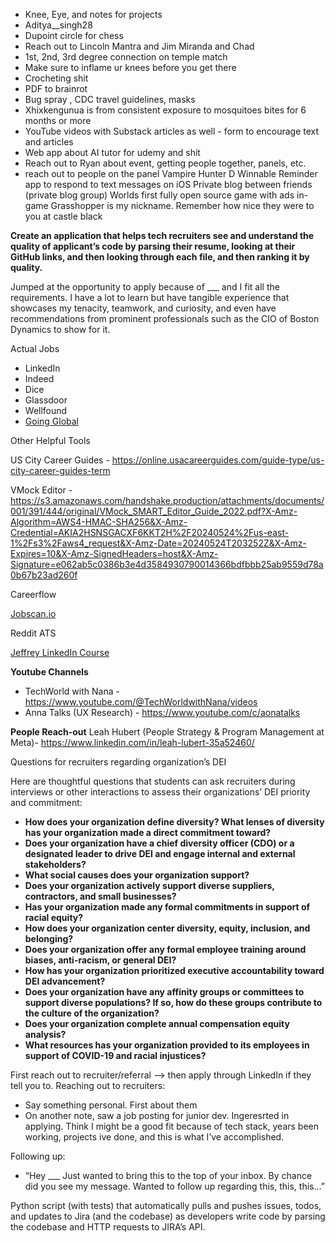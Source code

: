 - Knee, Eye, and notes for projects
- Aditya__singh28
- Dupoint circle for chess 
- Reach out to Lincoln Mantra and Jim Miranda and Chad 
- 1st, 2nd, 3rd degree connection on temple match 
- Make sure to inflame ur knees before you get there 
- Crocheting shit 
- PDF to brainrot
- Bug spray , CDC travel guidelines, masks 
- Xhixkengunua is from consistent exposure to mosquitoes bites for 6 months or more 
- YouTube videos with Substack articles as well - form to encourage text and articles 
- Web app about AI tutor for udemy and shit 
- Reach out to Ryan about event, getting people together, panels, etc. 
- reach out to people on the panel
Vampire Hunter D
Winnable
Reminder app to respond to text messages on iOS 
Private blog between friends (private blog group)
Worlds first fully open source game with ads in-game 
Grasshopper is my nickname. Remember how nice they were to you at castle black 

**Create an application that helps tech recruiters see and understand the quality of applicant’s code by parsing their resume, looking at their GitHub links, and then looking through each file, and then ranking it by quality.**

Jumped at the opportunity to apply because of ___ and I fit all the requirements. I have a lot to learn but have tangible experience that showcases my tenacity, teamwork, and curiosity, and even have recommendations from prominent professionals such as the CIO of Boston Dynamics to show for it. 

Actual Jobs
- LinkedIn
- Indeed
- Dice
- Glassdoor
- Wellfound
- [Going Global](https://online.goinglobal.com/)

Other Helpful Tools

US City Career Guides - https://online.usacareerguides.com/guide-type/us-city-career-guides-term 

VMock Editor - https://s3.amazonaws.com/handshake.production/attachments/documents/001/391/444/original/VMock_SMART_Editor_Guide_2022.pdf?X-Amz-Algorithm=AWS4-HMAC-SHA256&X-Amz-Credential=AKIA2HSNSGACXF6KKT2H%2F20240524%2Fus-east-1%2Fs3%2Faws4_request&X-Amz-Date=20240524T203252Z&X-Amz-Expires=10&X-Amz-SignedHeaders=host&X-Amz-Signature=e062ab5c0386b3e4d3584930790014366bdfbbb25ab9559d78a0b67b23ad260f 

Careerflow

[Jobscan.io](http://Jobscan.io)

Reddit ATS

[Jeffrey LinkedIn Course](https://courses.breakinto.tech/courses/take/linkedin/lessons/1339411-overview-the-5-steps-to-finding-a-job-on-linkedin)


**Youtube Channels**
- TechWorld with Nana - https://www.youtube.com/@TechWorldwithNana/videos 
- Anna Talks (UX Research) - https://www.youtube.com/c/aonatalks 


**People Reach-out**
Leah Hubert (People Strategy & Program Management at Meta)- https://www.linkedin.com/in/leah-lubert-35a52460/ 


Questions for recruiters regarding organization’s DEI

Here are thoughtful questions that students can ask recruiters during interviews or other interactions to assess their organizations’ DEI priority and commitment:
- **How does your organization define diversity? What lenses of diversity has your organization made a direct commitment toward?**
- **Does your organization have a chief diversity officer (CDO) or a designated leader to drive DEI and engage internal and external stakeholders?**
- **What social causes does your organization support?**
- **Does your organization actively support diverse suppliers, contractors, and small businesses?**
- **Has your organization made any formal commitments in support of racial equity?**
- **How does your organization center diversity, equity, inclusion, and belonging?**
- **Does your organization offer any formal employee training around biases, anti-racism, or general DEI?**
- **How has your organization prioritized executive accountability toward DEI advancement?**
- **Does your organization have any affinity groups or committees to support diverse populations? If so, how do these groups contribute to the culture of the organization?**
- **Does your organization complete annual compensation equity analysis?**
- **What resources has your organization provided to its employees in support of COVID-19 and racial injustices?**


First reach out to recruiter/referral —> then apply through LinkedIn if they tell you to. 
Reaching out to recruiters:

- Say something personal. First about them
- On another note, saw a job posting for junior dev. Ingeresrted in applying. Think I might be a good fit because of tech stack, years been working, projects ive done, and this is what I’ve accomplished. 

Following up:
- “Hey ___ Just wanted to bring this to the top of your inbox. By chance did you see my message. Wanted to follow up regarding this, this, this…”

Python script (with tests) that automatically pulls and pushes issues, todos, and updates to Jira (and the codebase) as developers write code by parsing the codebase and HTTP requests to JIRA’s API.